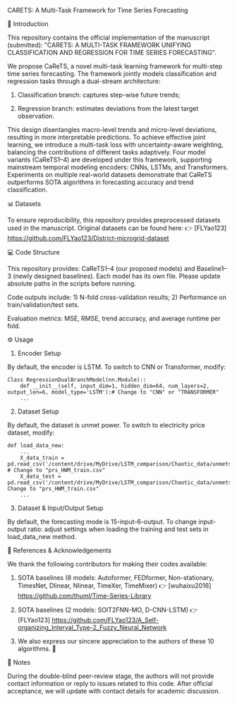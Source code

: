 CARETS: A Multi-Task Framework for Time Series Forecasting

📖 Introduction

This repository contains the official implementation of the manuscript (submitted): "CARETS: A MULTI-TASK FRAMEWORK UNIFYING CLASSIFICATION AND REGRESSION FOR TIME SERIES FORECASTING".

We propose CaReTS, a novel multi-task learning framework for multi-step time series forecasting. The framework jointly models classification and regression tasks through a dual-stream architecture:

1) Classification branch: captures step-wise future trends;

2) Regression branch: estimates deviations from the latest target observation.

This design disentangles macro-level trends and micro-level deviations, resulting in more interpretable predictions. To achieve effective joint learning, we introduce a multi-task loss with uncertainty-aware weighting, balancing the contributions of different tasks adaptively. Four model variants (CaReTS1–4) are developed under this framework, supporting mainstream temporal modeling encoders: CNNs, LSTMs, and Transformers. Experiments on multiple real-world datasets demonstrate that CaReTS outperforms SOTA algorithms in forecasting accuracy and trend classification.

📊 Datasets

To ensure reproducibility, this repository provides preprocessed datasets used in the manuscript. 
Original datasets can be found here: 👉  [FLYao123] https://github.com/FLYao123/District-microgrid-dataset


💻 Code Structure

This repository provides: CaReTS1–4 (our proposed models) and Baseline1–3 (newly designed baselines). Each model has its own file. Please update absolute paths in the scripts before running.

Code outputs include: 1) N-fold cross-validation results; 2) Performance on train/validation/test sets.

Evaluation metrics: MSE, RMSE, trend accuracy, and average runtime per fold.

⚙️ Usage

1. Encoder Setup

By default, the encoder is LSTM. To switch to CNN or Transformer, modify:

    Class RegressionDualBranchModel(nn.Module)::
        def __init__(self, input_dim=1, hidden_dim=64, num_layers=2, output_len=6, model_type='LSTM'):# Change to "CNN" or "TRANSFORMER"
        ...
        
2. Dataset Setup

By default, the dataset is unmet power. To switch to electricity price dataset, modify:

    def load_data_new:
        ...
        X_data_train = pd.read_csv('/content/drive/MyDrive/LSTM_comparison/Chaotic_data/unmets_HWM_train.csv') # Change to "prs_HWM_train.csv"
        X_data_test = pd.read_csv('/content/drive/MyDrive/LSTM_comparison/Chaotic_data/unmets_HWM_test.csv')# Change to "prs_HWM_train.csv"
        ...


3. Dataset & Input/Output Setup

By default, the forecasting mode is 15-input-6-output. To change input-output ratio: adjust settings when loading the training and test sets in load_data_new method.


🔗 References & Acknowledgements

We thank the following contributors for making their codes available:

1) SOTA baselines (8 models: Autoformer, FEDformer, Non-stationary, TimesNet, Dlinear, Nlinear, TimeXer, TimeMixer) 👉 [wuhaixu2016]  https://github.com/thuml/Time-Series-Library


2) SOTA baselines (2 models: SOIT2FNN-MO, D-CNN-LSTM) 👉 [FLYao123] https://github.com/FLYao123/A_Self-organizing_Interval_Type-2_Fuzzy_Neural_Network

3) We also express our sincere appreciation to the authors of these 10 algorithms. 🙏

📢 Notes

During the double-blind peer-review stage, the authors will not provide contact information or reply to issues related to this code. After official acceptance, we will update with contact details for academic discussion.

